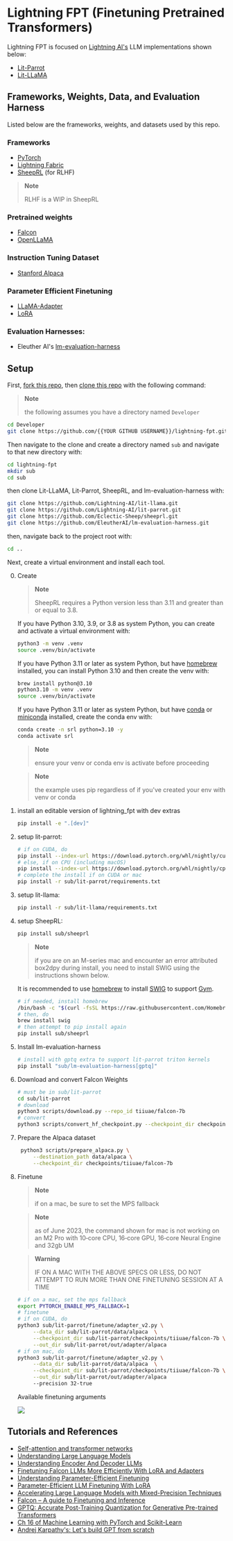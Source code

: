 # Lightning FPT (Finetuning Pretrained Transformers)

Lightning FPT is focused on [Lightning AI's](https://lightning.ai) LLM implementations shown below:

- [Lit-Parrot](https://github.com/Lightning-AI/lit-parrot)
- [Lit-LLaMA](https://github.com/Lightning-AI/lit-llama)

## Frameworks, Weights, Data, and Evaluation Harness

Listed below are the frameworks, weights, and datasets used by this repo.

### Frameworks

- [PyTorch](https://pytorch.org/docs/stable/index.html)
- [Lightning Fabric](https://lightning.ai/docs/fabric/stable/)
- [SheepRL](https://github.com/Eclectic-Sheep/sheeprl) (for RLHF)

> **Note**
>
> RLHF is a WIP in SheepRL

### Pretrained weights

- [Falcon](https://huggingface.co/tiiuae/falcon-40b)
- [OpenLLaMA](https://github.com/openlm-research/open_llama)

### Instruction Tuning Dataset

- [Stanford Alpaca](https://github.com/tatsu-lab/stanford_alpaca)

### Parameter Efficient Finetuning

- [LLaMA-Adapter](https://github.com/OpenGVLab/LLaMA-Adapter)
- [LoRA](https://github.com/microsoft/LoRA)

### Evaluation Harnesses:

- Eleuther AI's [lm-evaluation-harness](https://github.com/EleutherAI/lm-evaluation-harness)

## Setup

First, [fork this repo](https://docs.github.com/en/get-started/quickstart/fork-a-repo#forking-a-repository), then [clone this repo](https://docs.github.com/en/repositories/creating-and-managing-repositories/cloning-a-repository#cloning-a-repository) with the following command:

> **Note**
>
> the following assumes you have a directory named `Developer`

```sh
cd Developer
git clone https://github.com/{{YOUR GITHUB USERNAME}}/lightning-fpt.git
```

Then navigate to the clone and create a directory named `sub` and navigate to that new directory with:

```sh
cd lightning-fpt
mkdir sub
cd sub
```

then clone Lit-LLaMA, Lit-Parrot, SheepRL, and lm-evaluation-harness with:

```sh
git clone https://github.com/Lightning-AI/lit-llama.git
git clone https://github.com/Lightning-AI/lit-parrot.git
git clone https://github.com/Eclectic-Sheep/sheeprl.git
git clone https://github.com/EleutherAI/lm-evaluation-harness.git
```

then, navigate back to the project root with:

```sh
cd ..
```

Next, create a virtual environment and install each tool.

0. Create

   > **Note**
   >
   > SheepRL requires a Python version less than 3.11 and greater than or equal to 3.8.

   If you have Python 3.10, 3.9, or 3.8 as system Python, you can create and activate a virtual environment with:

   ```sh
   python3 -m venv .venv
   source .venv/bin/activate
   ```

   If you have Python 3.11 or later as system Python, but have [homebrew](https://brew.sh/) installed, you can install Python 3.10 and then create the venv with:

   ```sh
   brew install python@3.10
   python3.10 -m venv .venv
   source .venv/bin/activate
   ```

   If you have Python 3.11 or later as system Python, but have [conda](https://docs.conda.io/en/latest/) or [miniconda](https://docs.conda.io/en/latest/miniconda.html) installed, create the conda env with:

   ```sh
   conda create -n srl python=3.10 -y
   conda activate srl
   ```

   > **Note**
   >
   > ensure your venv or conda env is activate before proceeding

   > **Note**
   >
   > the example uses pip regardless of if you've created your env with venv or conda

1. install an editable version of lightning_fpt with dev extras

   ```sh
   pip install -e ".[dev]"
   ```

2. setup lit-parrot:

   ```sh
   # if on CUDA, do
   pip install --index-url https://download.pytorch.org/whl/nightly/cu118 --pre 'torch>=2.1.0dev'
   # else, if on CPU (including macOS)
   pip install --index-url https://download.pytorch.org/whl/nightly/cpu --pre 'torch>=2.1.0dev'
   # complete the install if on CUDA or mac
   pip install -r sub/lit-parrot/requirements.txt
   ```

3. setup lit-llama:

   ```sh
   pip install -r sub/lit-llama/requirements.txt
   ```

4. setup SheepRL:

   ```sh
   pip install sub/sheeprl
   ```

   > **Note**
   >
   > if you are on an M-series mac and encounter an error attributed box2dpy during install, you need to install SWIG using the instructions shown below.

   It is recommended to use [homebrew](https://brew.sh/) to install [SWIG](https://formulae.brew.sh/formula/swig) to support [Gym](https://github.com/openai/gym).

   ```sh
   # if needed, install homebrew
   /bin/bash -c "$(curl -fsSL https://raw.githubusercontent.com/Homebrew/install/HEAD/install.sh)"
   # then, do
   brew install swig
   # then attempt to pip install again
   pip install sub/sheeprl
   ```

5. Install lm-evaluation-harness

   ```sh
   # install with gptq extra to support lit-parrot triton kernels
   pip install "sub/lm-evaluation-harness[gptq]"
   ```

6. Download and convert Falcon Weights

   ```sh
   # must be in sub/lit-parrot
   cd sub/lit-parrot
   # download
   python3 scripts/download.py --repo_id tiiuae/falcon-7b
   # convert
   python3 scripts/convert_hf_checkpoint.py --checkpoint_dir checkpoints/tiiuae/falcon-7b
   ```

7. Prepare the Alpaca dataset

   ```sh
    python3 scripts/prepare_alpaca.py \
        --destination_path data/alpaca \
        --checkpoint_dir checkpoints/tiiuae/falcon-7b
   ```

8. Finetune

   > **Note**
   >
   > if on a mac, be sure to set the MPS fallback

   > **Note**
   >
   > as of June 2023, the command shown for mac is not working on an M2 Pro with
   > 10‑core CPU, 16‑core GPU, 16‑core Neural Engine and 32gb UM

   > **Warning**
   >
   > IF ON A MAC WITH THE ABOVE SPECS OR LESS, DO NOT ATTEMPT TO RUN MORE THAN ONE FINETUNING SESSION AT A TIME

   ```sh
   # if on a mac, set the mps fallback
   export PYTORCH_ENABLE_MPS_FALLBACK=1
   # finetune
   # if on CUDA, do
   python3 sub/lit-parrot/finetune/adapter_v2.py \
        --data_dir sub/lit-parrot/data/alpaca  \
        --checkpoint_dir sub/lit-parrot/checkpoints/tiiuae/falcon-7b \
        --out_dir sub/lit-parrot/out/adapter/alpaca
   # if on mac, do
   python3 sub/lit-parrot/finetune/adapter_v2.py \
        --data_dir sub/lit-parrot/data/alpaca  \
        --checkpoint_dir sub/lit-parrot/checkpoints/tiiuae/falcon-7b \
        --out_dir sub/lit-parrot/out/adapter/alpaca
        --precision 32-true
   ```

   Available finetuning arguments

   ![](docs/parrot-help.png)

## Tutorials and References

- [Self-attention and transformer networks](https://sebastianraschka.com/blog/2021/dl-course.html#l19-self-attention-and-transformer-networks)
- [Understanding Large Language Models](https://magazine.sebastianraschka.com/p/understanding-large-language-models)
- [Understanding Encoder And Decoder LLMs](https://magazine.sebastianraschka.com/p/understanding-encoder-and-decoder)
- [Finetuning Falcon LLMs More Efficiently With LoRA and Adapters](https://lightning.ai/pages/community/finetuning-falcon-efficiently/)
- [Understanding Parameter-Efficient Finetuning](https://lightning.ai/pages/community/article/understanding-llama-adapters/)
- [Parameter-Efficient LLM Finetuning With LoRA](https://lightning.ai/pages/community/tutorial/lora-llm/)
- [Accelerating Large Language Models with Mixed-Precision Techniques](https://lightning.ai/pages/community/tutorial/accelerating-large-language-models-with-mixed-precision-techniques/)
- [Falcon – A guide to Finetuning and Inference](https://lightning.ai/pages/blog/falcon-a-guide-to-finetune-and-inference/)
- [GPTQ: Accurate Post-Training Quantization for Generative Pre-trained Transformers](https://arxiv.org/abs/2210.17323)
- [Ch 16 of Machine Learning with PyTorch and Scikit-Learn](https://github.com/rasbt/machine-learning-book/tree/main/ch16)
- [Andrej Karpathy's: Let's build GPT from scratch](https://youtu.be/kCc8FmEb1nY)
